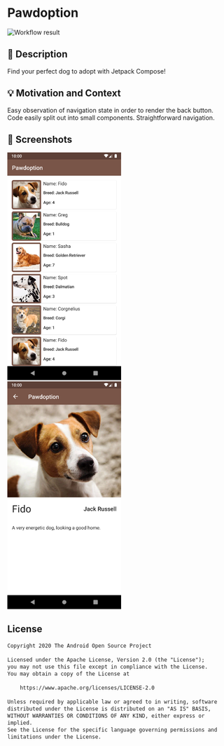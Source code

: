 # Pawdoption

![Workflow result](https://github.com/cHunter791/Pawdoption/workflows/Check/badge.svg)


## :scroll: Description
Find your perfect dog to adopt with Jetpack Compose!


## :bulb: Motivation and Context
Easy observation of navigation state in order to render the back button.
Code easily split out into small components.
Straightforward navigation.


## :camera_flash: Screenshots
<img src="/results/screenshot_1.png" width="260">&emsp;<img src="/results/screenshot_2.png" width="260">


## License
```
Copyright 2020 The Android Open Source Project

Licensed under the Apache License, Version 2.0 (the "License");
you may not use this file except in compliance with the License.
You may obtain a copy of the License at

    https://www.apache.org/licenses/LICENSE-2.0

Unless required by applicable law or agreed to in writing, software
distributed under the License is distributed on an "AS IS" BASIS,
WITHOUT WARRANTIES OR CONDITIONS OF ANY KIND, either express or implied.
See the License for the specific language governing permissions and
limitations under the License.
```